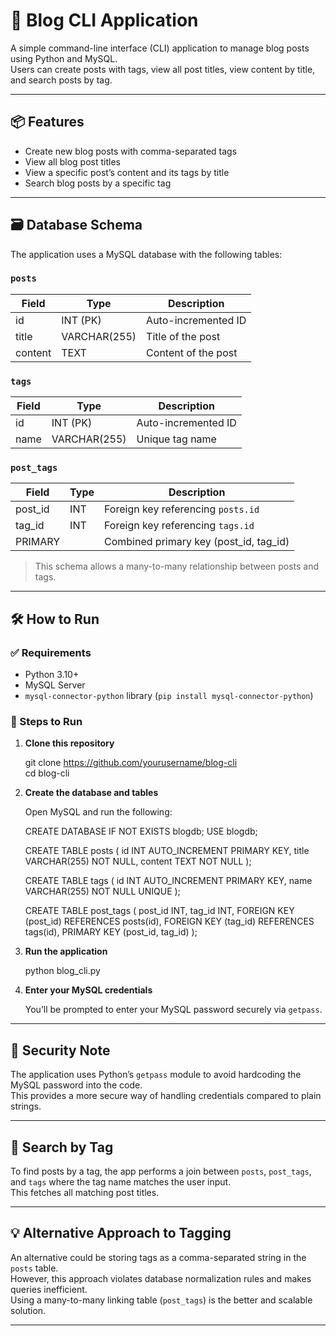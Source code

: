# 📝 Blog CLI Application

A simple command-line interface (CLI) application to manage blog posts using Python and MySQL.  
Users can create posts with tags, view all post titles, view content by title, and search posts by tag.

---

## 📦 Features

- Create new blog posts with comma-separated tags  
- View all blog post titles  
- View a specific post’s content and its tags by title  
- Search blog posts by a specific tag  

---

## 🗃️ Database Schema

The application uses a MySQL database with the following tables:

### `posts`
| Field   | Type         | Description          |
|---------|--------------|----------------------|
| id      | INT (PK)     | Auto-incremented ID  |
| title   | VARCHAR(255) | Title of the post    |
| content | TEXT         | Content of the post  |

### `tags`
| Field | Type         | Description            |
|-------|--------------|------------------------|
| id    | INT (PK)     | Auto-incremented ID    |
| name  | VARCHAR(255) | Unique tag name        |

### `post_tags`
| Field    | Type | Description                        |
|----------|------|------------------------------------|
| post_id  | INT  | Foreign key referencing `posts.id` |
| tag_id   | INT  | Foreign key referencing `tags.id`  |
| PRIMARY  |      | Combined primary key (post_id, tag_id) |

> This schema allows a many-to-many relationship between posts and tags.

---

## 🛠️ How to Run

### ✅ Requirements

- Python 3.10+
- MySQL Server
- `mysql-connector-python` library (`pip install mysql-connector-python`)

### 🚀 Steps to Run

1. **Clone this repository**

    git clone https://github.com/yourusername/blog-cli  
    cd blog-cli

2. **Create the database and tables**

    Open MySQL and run the following:

    CREATE DATABASE IF NOT EXISTS blogdb;
    USE blogdb;

    CREATE TABLE posts (
        id INT AUTO_INCREMENT PRIMARY KEY,
        title VARCHAR(255) NOT NULL,
        content TEXT NOT NULL
    );

    CREATE TABLE tags (
        id INT AUTO_INCREMENT PRIMARY KEY,
        name VARCHAR(255) NOT NULL UNIQUE
    );

    CREATE TABLE post_tags (
        post_id INT,
        tag_id INT,
        FOREIGN KEY (post_id) REFERENCES posts(id),
        FOREIGN KEY (tag_id) REFERENCES tags(id),
        PRIMARY KEY (post_id, tag_id)
    );

3. **Run the application**

    python blog_cli.py

4. **Enter your MySQL credentials**

    You’ll be prompted to enter your MySQL password securely via `getpass`.

---

## 🔐 Security Note

The application uses Python’s `getpass` module to avoid hardcoding the MySQL password into the code.  
This provides a more secure way of handling credentials compared to plain strings.

---

## 🧠 Search by Tag

To find posts by a tag, the app performs a join between `posts`, `post_tags`, and `tags` where the tag name matches the user input.  
This fetches all matching post titles.

---

## 💡 Alternative Approach to Tagging

An alternative could be storing tags as a comma-separated string in the `posts` table.  
However, this approach violates database normalization rules and makes queries inefficient.  
Using a many-to-many linking table (`post_tags`) is the better and scalable solution.

---
